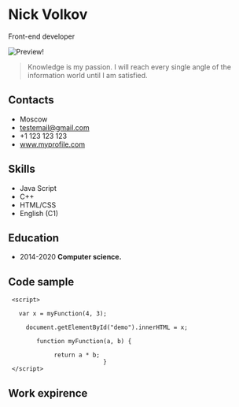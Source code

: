 # Nick Volkov
Front-end developer

![Preview!](/assets/images/san-juan-mountains.jpg "San Juan Mountains")

> Knowledge is my passion. I will reach every single angle of the information world until I am satisfied.
## Contacts
* Moscow
* testemail@gmail.com
* +1 123 123 123
* www.myprofile.com

## Skills
* Java Script
* C++
* HTML/CSS
* English (C1)

## Education
* 2014-2020 **Computer science.** 
             
## Code sample

     <script>
 
       var x = myFunction(4, 3);
     
         document.getElementById("demo").innerHTML = x;
  
            function myFunction(a, b) {
                 
                 return a * b;
                               }           
     </script>

## Work expirence
 















